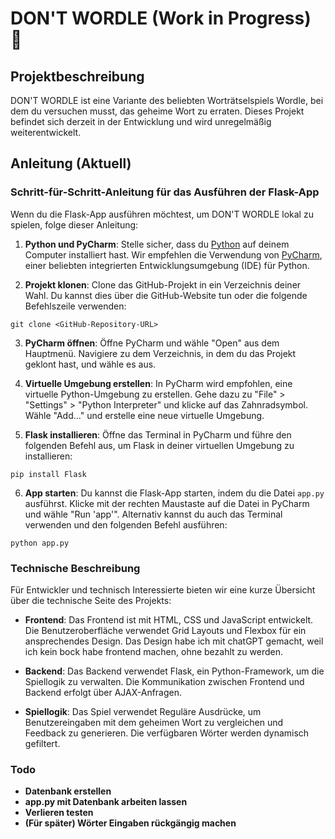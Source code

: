 # DON'T WORDLE (Work in Progress) 🔴

## Projektbeschreibung

DON'T WORDLE ist eine Variante des beliebten Worträtselspiels Wordle, bei dem du versuchen musst, das geheime Wort zu erraten. Dieses Projekt befindet sich derzeit in der Entwicklung und wird unregelmäßig weiterentwickelt.

## Anleitung (Aktuell)

### Schritt-für-Schritt-Anleitung für das Ausführen der Flask-App

Wenn du die Flask-App ausführen möchtest, um DON'T WORDLE lokal zu spielen, folge dieser Anleitung:

1. **Python und PyCharm**: Stelle sicher, dass du [Python](https://www.python.org/)  auf deinem Computer installiert hast. Wir empfehlen die Verwendung von [PyCharm](https://www.jetbrains.com/pycharm/download/), einer beliebten integrierten Entwicklungsumgebung (IDE) für Python.

2. **Projekt klonen**: Clone das GitHub-Projekt in ein Verzeichnis deiner Wahl. Du kannst dies über die GitHub-Website tun oder die folgende Befehlszeile verwenden:
```
git clone <GitHub-Repository-URL>
```

3. **PyCharm öffnen**: Öffne PyCharm und wähle "Open" aus dem Hauptmenü. Navigiere zu dem Verzeichnis, in dem du das Projekt geklont hast, und wähle es aus.

4. **Virtuelle Umgebung erstellen**: In PyCharm wird empfohlen, eine virtuelle Python-Umgebung zu erstellen. Gehe dazu zu "File" > "Settings" > "Python Interpreter" und klicke auf das Zahnradsymbol. Wähle "Add..." und erstelle eine neue virtuelle Umgebung.

5. **Flask installieren**: Öffne das Terminal in PyCharm und führe den folgenden Befehl aus, um Flask in deiner virtuellen Umgebung zu installieren:
```
pip install Flask
```

6. **App starten**: Du kannst die Flask-App starten, indem du die Datei `app.py` ausführst. Klicke mit der rechten Maustaste auf die Datei in PyCharm und wähle "Run 'app'". Alternativ kannst du auch das Terminal verwenden und den folgenden Befehl ausführen:
```
python app.py
```

### Technische Beschreibung

Für Entwickler und technisch Interessierte bieten wir eine kurze Übersicht über die technische Seite des Projekts:

- **Frontend**: Das Frontend ist mit HTML, CSS und JavaScript entwickelt. Die Benutzeroberfläche verwendet Grid Layouts und Flexbox für ein ansprechendes Design. Das Design habe ich mit chatGPT gemacht, weil ich kein bock habe frontend machen, ohne bezahlt zu werden.

- **Backend**: Das Backend verwendet Flask, ein Python-Framework, um die Spiellogik zu verwalten. Die Kommunikation zwischen Frontend und Backend erfolgt über AJAX-Anfragen.

- **Spiellogik**: Das Spiel verwendet Reguläre Ausdrücke, um Benutzereingaben mit dem geheimen Wort zu vergleichen und Feedback zu generieren. Die verfügbaren Wörter werden dynamisch gefiltert.

### Todo
- **Datenbank erstellen**
- **app.py mit Datenbank arbeiten lassen**
- **Verlieren testen**
- **(Für später) Wörter Eingaben rückgängig machen**
